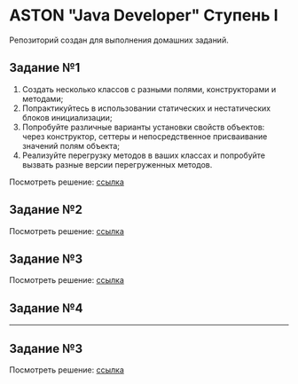 # ASTON "Java Developer" Ступень I


Репозиторий создан для выполнения домашних заданий.

## Задание №1
1. Создать несколько классов с разными полями, конструкторами и методами;
2. Попрактикуйтесь в использовании статических и нестатических блоков инициализации;
3. Попробуйте различные варианты установки свойств объектов: через конструктор, сеттеры и непосредственное присваивание значений полям объекта;
4. Реализуйте перегрузку методов в ваших классах и попробуйте вызвать разные версии перегруженных методов.

Посмотреть решение: [ссылка](src/ru/karachenkoilya/tasks/task01)

## Задание №2

Посмотреть решение: [ссылка](src/ru/karachenkoilya/tasks/task02)

## Задание №3

Посмотреть решение: [ссылка](src/ru/karachenkoilya/tasks/task03)

## Задание №4

---

## Задание №3

Посмотреть решение: [ссылка](src/ru/karachenkoilya/tasks/task05)